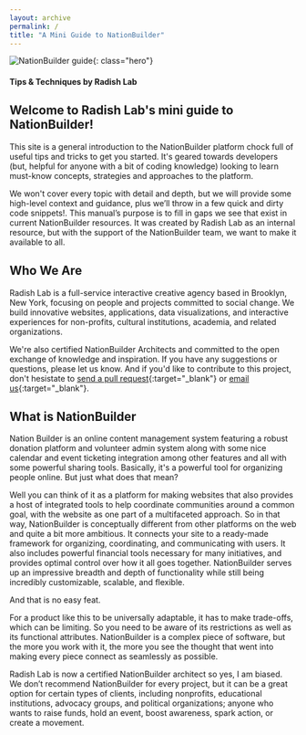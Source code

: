 ```yaml
---
layout: archive
permalink: /
title: "A Mini Guide to NationBuilder"
---
```


![NationBuilder guide](../images/landing-hero.png){: class="hero"}

#### Tips & Techniques by Radish Lab

## Welcome to Radish Lab's mini guide to NationBuilder!

This site is a general introduction to the NationBuilder platform chock full of useful tips and tricks to get you started. It's geared towards developers (but, helpful for anyone with a bit of coding knowledge) looking to learn must-know concepts, strategies and approaches to the platform. 

We won't cover every topic with detail and depth, but we will provide some high-level context and guidance, plus we’ll throw in a few quick and dirty code snippets!. This manual’s purpose is to fill in gaps we see that exist in current NationBuilder resources. It was created by Radish Lab as an internal resource, but with the support of the NationBuilder team, we want to make it available to all.

## Who We Are

Radish Lab is a full-service interactive creative agency based in Brooklyn, New York, focusing on people and projects committed to social change. We build innovative websites, applications, data visualizations, and interactive experiences for non-profits, cultural institutions, academia, and related organizations.

We're also certified NationBuilder Architects and committed to the open exchange of knowledge and inspiration. If you have any suggestions or questions, please let us know. And if you'd like to contribute to this project, don't hesistate to [send a pull request](https://github.com/RadishLab/nationbuilder-guide){:target="_blank"} or [email us](mailto:chris@radishlab.com){:target="_blank"}.

## What is NationBuilder

Nation Builder is an online content management system featuring a robust donation platform and volunteer admin system along with some nice calendar and event ticketing integration among other features and all with some powerful sharing tools. Basically, it's a powerful tool for organizing people online. But just what does that mean? 

Well you can think of it as a platform for making websites that also provides a host of integrated tools to help coordinate communities around a common goal, with the website as one part of a multifaceted approach. So in that way, NationBuilder is conceptually different from other platforms on the web and quite a bit more ambitious. It connects your site to a ready-made framework for organizing, coordinating, and communicating with users. It also includes powerful financial tools necessary for many initiatives, and provides optimal control over how it all goes together. NationBuilder serves up an impressive breadth and depth of functionality while still being incredibly customizable, scalable, and flexible.

And that is no easy feat.

For a product like this to be universally adaptable, it has to make trade-offs, which can be limiting. So you need to be aware of its restrictions as well as its functional attributes. NationBuilder is a complex piece of software, but the more you work with it, the more you see the thought that went into making every piece connect as seamlessly as possible.

Radish Lab is now a certified NationBuilder architect so yes, I am biased. We don’t recommend NationBuilder for every project, but it can be a great option for certain types of clients, including nonprofits, educational institutions, advocacy groups, and political organizations; anyone who wants to raise funds, hold an event, boost awareness, spark action, or create a movement.
